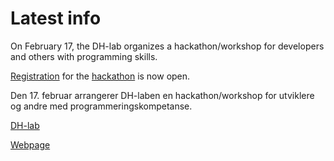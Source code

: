 # Latest info

On February 17, the DH-lab organizes a hackathon/workshop for developers and others with programming skills.

[Registration](https://pameldinger.no/e/lmafth) for the [hackathon](https://www.nb.no/hva-skjer/dhlab-hackathon-apputvikling-i-python-og-r/) is now open.


Den 17. februar arrangerer DH-laben en hackathon/workshop for utviklere og andre med programmeringskompetanse.

[DH-lab](https://www.nb.no/dh-lab/digital-tekstanalyse/)

[Webpage](https://nationallibraryofnorway.github.io/Hackathon-spring-2023/)

